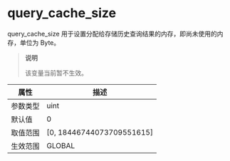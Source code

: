 # query_cache_size

query_cache_size 用于设置分配给存储历史查询结果的内存，即尚未使用的内存，单位为 Byte。

> **说明**
>
> 该变量当前暂不生效。

| **属性** |           **描述**            |
|--------|-----------------------------|
| 参数类型   | uint                        |
| 默认值    | 0                     |
| 取值范围   | \[0, 18446744073709551615\] |
| 生效范围   | GLOBAL                      |
